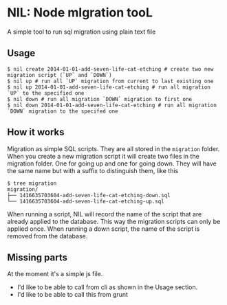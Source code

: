 NIL: Node mIgration tooL
==========================


A simple tool to run sql migration using plain text file


Usage
-----

    $ nil create 2014-01-01-add-seven-life-cat-etching # create two new migration script (`UP` and `DOWN`)
    $ nil up # run all `UP` migration from current to last existing one
    $ nil up 2014-01-01-add-seven-life-cat-etching # run all migration `UP` to the specified one
    $ nil down # run all migration `DOWN` migration to first one
    $ nil down 2014-01-01-add-seven-life-cat-etching # run all migration `DOWN` migration to the specifed one


How it works
------------

Migration as simple SQL scripts.
They are all stored in the  `migration` folder.
When you create a new migration script it will create two files in the migration folder.
One for going up and one for going down.
They will have the same name but with a suffix to distinguish them, like this

    $ tree migration
    migration/
    ├── 1416635703604-add-seven-life-cat-etching-down.sql
    └── 1416635703604-add-seven-life-cat-etching-up.sql

When running a script, NIL will record the name of the script that are already applied to the database.
This way the migration scripts can only be applied once.
When running a down script, the name of the script is removed from the database.

Missing parts
-----------------

At the moment it's a simple js file. 
* I'd like to be able to call from cli as shown in the Usage section.
* I'd like to be able to call this from grunt
